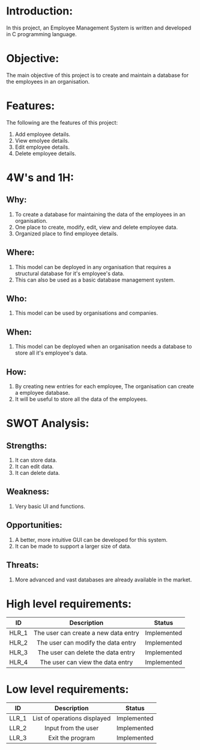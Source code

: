 
# Introduction:
In this project, an Employee Management System is written and developed in C programming language.

# Objective:
The main objective of this project is to create and maintain a database for the employees in an organisation.

# Features:
The following are the features of this project:

1. Add employee details.
2. View emolyee details.
3. Edit employee details.
4. Delete employee details.

# 4W's and 1H:
## Why:
1. To create a database for maintaining the data of the employees in an organisation.
2. One place to create, modify, edit, view and delete employee data.
3. Organized place to find employee details.

## Where:
1. This model can be deployed in any organisation that requires a structural database for it's employee's data.
2. This can also be used as a basic database management system.

## Who:
1. This model can be used by organisations and companies.

## When:
1. This model can be deployed when an organisation needs a database to store all it's employee's data.

## How:
1. By creating new entries for each employee, The organisation can create a employee database.
2. It will be useful to store all the data of the employees.

# SWOT Analysis:

## Strengths:
1. It can store data.
2. It can edit data.
3. It can delete data.

## Weakness:
1. Very basic UI and functions.

## Opportunities:
1. A better, more intuitive GUI can be developed for this system.
2. It can be made to support a larger size of data.

## Threats:
1. More advanced and vast databases are already available in the market.

# High level requirements:
|  ID   |              Description               |    Status    |
|-------|            :-------------:             |--------------|
| HLR_1 |   The user can create a new data entry | Implemented  |
| HLR_2 |   The user can modify the data entry   | Implemented  |
| HLR_3 |   The user can delete the data entry   | Implemented  |
| HLR_4 |   The user can view the data entry     | Implemented  |

# Low level requirements:
|  ID   |            Description        |    Status    |
|-------|          :-------------:      |--------------|
| LLR_1 |  List of operations displayed | Implemented  |
| LLR_2 |  Input from the user          | Implemented  |
| LLR_3 |  Exit the program             | Implemented  |
